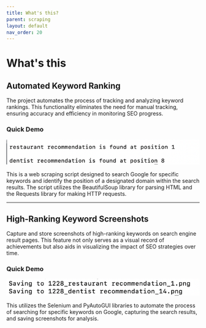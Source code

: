 ```yaml
---
title: What's this?
parent: scraping
layout: default
nav_order: 20
---
```

# What's this
## Automated Keyword Ranking
The project automates the process of tracking and analyzing keyword rankings. This functionality eliminates the need for manual tracking, ensuring accuracy and efficiency in monitoring SEO progress.

### Quick Demo
![automated_keyword_ranking_demo](/docs/scraping/images/automated_keyword_ranking_demo.jpg)

This is a web scraping script designed to search Google for specific keywords and identify the position of a designated domain within the search results. The script utilizes the BeautifulSoup library for parsing HTML and the Requests library for making HTTP requests. 

---

## High-Ranking Keyword Screenshots
Capture and store screenshots of high-ranking keywords on search engine result pages. This feature not only serves as a visual record of achievements but also aids in visualizing the impact of SEO strategies over time.
### Quick Demo
![automated_keyword_ranking_demo](/docs/scraping/images/high_ranking_keyword_screenshots.jpg)

This utilizes the Selenium and PyAutoGUI libraries to automate the process of searching for specific keywords on Google, capturing the search results, and saving screenshots for analysis. 